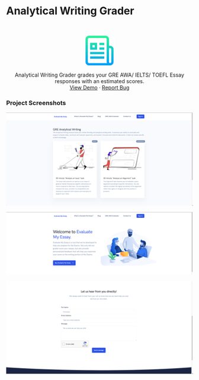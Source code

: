 # Analytical Writing Grader

<!-- PROJECT LOGO -->
<br />
<p align="center">
  <a href="https://github.com/aryan-jadon/analytical-writing-grader/">
    <img src="images/logo.png" alt="Logo" width="80" height="80">
  </a>
  <p align="center">
    Analytical Writing Grader grades your GRE AWA/ IELTS/ TOEFL Essay responses with an estimated scores. 
    <br />
    <a href="#">View Demo</a>
    ·
    <a href="#">Report Bug</a>
    
  </p>
</p>

### Project Screenshots
![Image1](https://github.com/aryan-jadon/analytical-writing-grader/blob/main/images/image-1.png)


![Image2](https://github.com/aryan-jadon/analytical-writing-grader/blob/main/images/image-2.png)

![Image3](https://github.com/aryan-jadon/analytical-writing-grader/blob/main/images/image-3.png)
